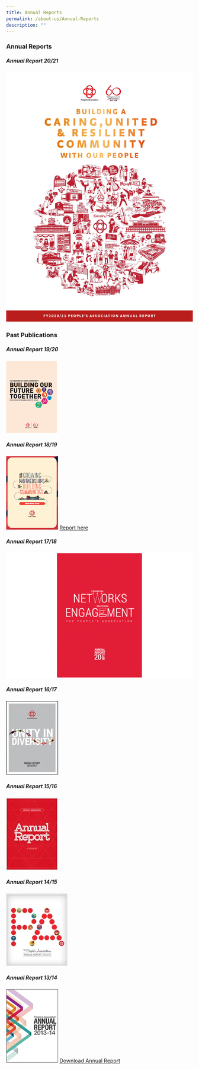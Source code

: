 ```yaml
---
title: Annual Reports
permalink: /about-us/Annual-Reports
description: ""
---
```

### Annual Reports

#####  Annual Report 20/21

![](/images/About%20Us/Annual%20Reports/AR20.png)

### Past Publications

##### Annual Report 19/20


![](/images/About%20Us/Annual%20Reports/AR19.png)
##### Annual Report 18/19

![](/images/About%20Us/Annual%20Reports/AR18.png)
[Report here]( https://go.gov.sg/pa-annual-report-1819)
##### Annual Report 17/18
![](/images/About%20Us/Annual%20Reports/AR17.png)
[](/files/About%20Us/Annual%20Reports/pa-annual-report-1718.pdf)
##### Annual Report 16/17

![](/images/About%20Us/Annual%20Reports/AR16.png)
[](/files/About%20Us/Annual%20Reports/pa-annual-report-1617.pdf)
##### Annual Report 15/16

![](/images/About%20Us/Annual%20Reports/AR15.png)
[](/files/About%20Us/Annual%20Reports/pa-annual-report-1516.pdf)

##### Annual Report 14/15

![](/images/About%20Us/Annual%20Reports/AR14.png)
[](/files/About%20Us/Annual%20Reports/pa-annual-report-1415.pdf)

##### Annual Report 13/14


![](/images/About%20Us/Annual%20Reports/AR13.png)
[Download Annual Report](/files/About%20Us/Annual%20Reports/pa-annual-report-1314.pdf)